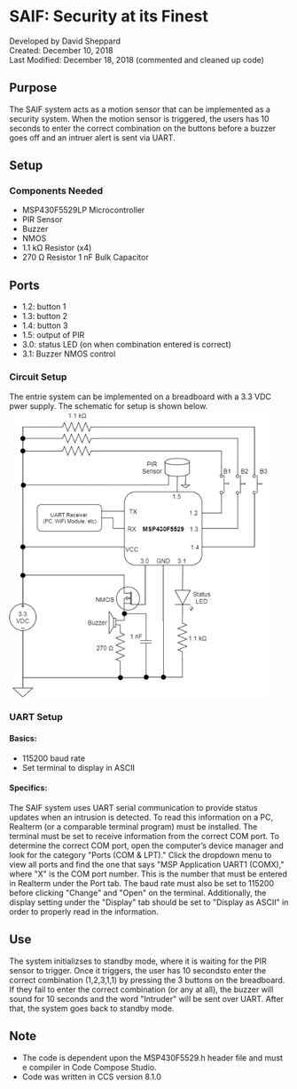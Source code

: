 # SAIF: Security at its Finest
Developed by David Sheppard<br>
Created: December 10, 2018<br>
Last Modified: December 18, 2018 (commented and cleaned up code)
## Purpose
The SAIF system acts as a motion sensor that can be implemented as a security system. When the motion sensor is triggered, the users has 10 seconds to enter the correct combination on the buttons before a buzzer goes off and an intruer alert is sent via UART.
## Setup
### Components Needed
* MSP430F5529LP Microcontroller
* PIR Sensor
* Buzzer
* NMOS
* 1.1 k<TD>&Omega;</TD> Resistor (x4)
* 270 <TD>&Omega;</TD> Resistor
1 nF Bulk Capacitor
## Ports
* 1.2: button 1
* 1.3: button 2
* 1.4: button 3
* 1.5: output of PIR
* 3.0: status LED (on when combination entered is correct)
* 3.1: Buzzer NMOS control
### Circuit Setup
The entrie system can be implemented on a breadboard with a 3.3 VDC pwer supply. The schematic for setup is shown below.
<img src="schematic.png" width="478" height="516">
### UART Setup
#### Basics:
* 115200 baud rate
* Set terminal to display in ASCII<br>
#### Specifics:<br>
The SAIF system uses UART serial communication to provide status updates when an intrusion is detected. To read this information on a PC, Realterm (or a comparable terminal program) must be installed. The terminal must be set to receive information from the correct COM port. To determine the correct COM port, open the computer’s device manager and look for the category "Ports (COM & LPT)." Click the dropdown menu to view all ports and find the one that says "MSP Application UART1 (COMX)," where "X" is the COM port number. This is the number that must be entered in Realterm under the Port tab. The baud rate must also be set to 115200 before clicking "Change" and "Open" on the terminal. Additionally, the display setting under the "Display" tab should be set to "Display as ASCII" in order to properly read in the information.
## Use
The system initializses to standby mode, where it is waiting for the PIR sensor to trigger. Once it triggers, the user has 10 secondsto enter the correct combination (1,2,3,1,1) by pressing the 3 buttons on the breadboard. If they fail to enter the correct combination (or any at all), the buzzer will sound for 10 seconds and the word "Intruder" will be sent over UART. After that, the system goes back to standby mode.
## Note
* The code is dependent upon the MSP430F5529.h header file and must e compiler in Code Compose Studio.
* Code was written in CCS version 8.1.0
